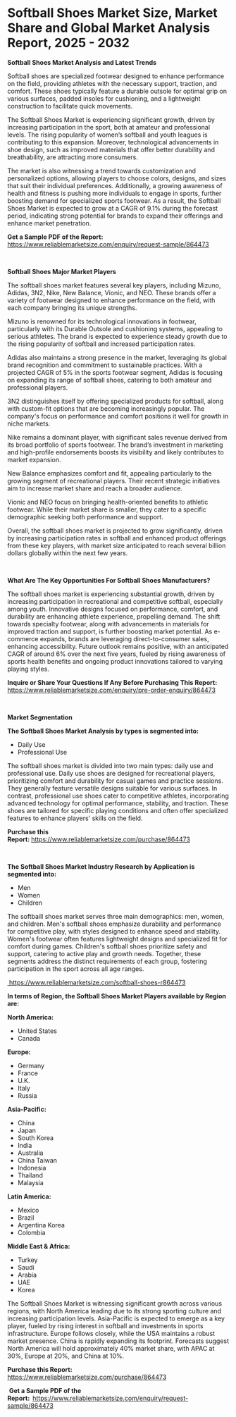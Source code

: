 <p><h1>Softball Shoes Market Size, Market Share and Global Market Analysis Report, 2025 - 2032</h1></p><p><strong>Softball Shoes Market Analysis and Latest Trends</strong></p>
<p><p>Softball shoes are specialized footwear designed to enhance performance on the field, providing athletes with the necessary support, traction, and comfort. These shoes typically feature a durable outsole for optimal grip on various surfaces, padded insoles for cushioning, and a lightweight construction to facilitate quick movements. </p><p>The Softball Shoes Market is experiencing significant growth, driven by increasing participation in the sport, both at amateur and professional levels. The rising popularity of women’s softball and youth leagues is contributing to this expansion. Moreover, technological advancements in shoe design, such as improved materials that offer better durability and breathability, are attracting more consumers. </p><p>The market is also witnessing a trend towards customization and personalized options, allowing players to choose colors, designs, and sizes that suit their individual preferences. Additionally, a growing awareness of health and fitness is pushing more individuals to engage in sports, further boosting demand for specialized sports footwear. As a result, the Softball Shoes Market is expected to grow at a CAGR of 9.1% during the forecast period, indicating strong potential for brands to expand their offerings and enhance market penetration.</p></p>
<p><strong>Get a Sample PDF of the Report:&nbsp;</strong> <a href="https://www.reliablemarketsize.com/enquiry/request-sample/864473?utm_campaign=2802&utm_medium=2&utm_source=Github&utm_content=ia&utm_term=15042025&utm_id=softball-shoes">https://www.reliablemarketsize.com/enquiry/request-sample/864473</a></p>
<p>&nbsp;</p>
<p><strong>Softball Shoes Major Market Players</strong></p>
<p><p>The softball shoes market features several key players, including Mizuno, Adidas, 3N2, Nike, New Balance, Vionic, and NEO. These brands offer a variety of footwear designed to enhance performance on the field, with each company bringing its unique strengths.</p><p>Mizuno is renowned for its technological innovations in footwear, particularly with its Durable Outsole and cushioning systems, appealing to serious athletes. The brand is expected to experience steady growth due to the rising popularity of softball and increased participation rates.</p><p>Adidas also maintains a strong presence in the market, leveraging its global brand recognition and commitment to sustainable practices. With a projected CAGR of 5% in the sports footwear segment, Adidas is focusing on expanding its range of softball shoes, catering to both amateur and professional players.</p><p>3N2 distinguishes itself by offering specialized products for softball, along with custom-fit options that are becoming increasingly popular. The company's focus on performance and comfort positions it well for growth in niche markets.</p><p>Nike remains a dominant player, with significant sales revenue derived from its broad portfolio of sports footwear. The brand’s investment in marketing and high-profile endorsements boosts its visibility and likely contributes to market expansion.</p><p>New Balance emphasizes comfort and fit, appealing particularly to the growing segment of recreational players. Their recent strategic initiatives aim to increase market share and reach a broader audience.</p><p>Vionic and NEO focus on bringing health-oriented benefits to athletic footwear. While their market share is smaller, they cater to a specific demographic seeking both performance and support.</p><p>Overall, the softball shoes market is projected to grow significantly, driven by increasing participation rates in softball and enhanced product offerings from these key players, with market size anticipated to reach several billion dollars globally within the next few years.</p></p>
<p>&nbsp;</p>
<p><strong>What Are The Key Opportunities For Softball Shoes Manufacturers?</strong></p>
<p><p>The softball shoes market is experiencing substantial growth, driven by increasing participation in recreational and competitive softball, especially among youth. Innovative designs focused on performance, comfort, and durability are enhancing athlete experience, propelling demand. The shift towards specialty footwear, along with advancements in materials for improved traction and support, is further boosting market potential. As e-commerce expands, brands are leveraging direct-to-consumer sales, enhancing accessibility. Future outlook remains positive, with an anticipated CAGR of around 6% over the next five years, fueled by rising awareness of sports health benefits and ongoing product innovations tailored to varying playing styles.</p></p>
<p><strong>Inquire or Share Your Questions If Any Before Purchasing This Report:</strong> <a href="https://www.reliablemarketsize.com/enquiry/pre-order-enquiry/864473?utm_campaign=2802&utm_medium=2&utm_source=Github&utm_content=ia&utm_term=15042025&utm_id=softball-shoes">https://www.reliablemarketsize.com/enquiry/pre-order-enquiry/864473</a></p>
<p>&nbsp;</p>
<p><strong>Market Segmentation</strong></p>
<p><strong>The Softball Shoes Market Analysis by types is segmented into:</strong></p>
<p><ul><li>Daily Use</li><li>Professional Use</li></ul></p>
<p><p>The softball shoes market is divided into two main types: daily use and professional use. Daily use shoes are designed for recreational players, prioritizing comfort and durability for casual games and practice sessions. They generally feature versatile designs suitable for various surfaces. In contrast, professional use shoes cater to competitive athletes, incorporating advanced technology for optimal performance, stability, and traction. These shoes are tailored for specific playing conditions and often offer specialized features to enhance players' skills on the field.</p></p>
<p><strong>Purchase this Report:&nbsp;</strong><a href="https://www.reliablemarketsize.com/purchase/864473?utm_campaign=2802&utm_medium=2&utm_source=Github&utm_content=ia&utm_term=15042025&utm_id=softball-shoes">https://www.reliablemarketsize.com/purchase/864473</a></p>
<p>&nbsp;</p>
<p><strong>The Softball Shoes Market Industry Research by Application is segmented into:</strong></p>
<p><ul><li>Men</li><li>Women</li><li>Children</li></ul></p>
<p><p>The softbaill shoes market serves three main demographics: men, women, and children. Men's softball shoes emphasize durability and performance for competitive play, with styles designed to enhance speed and stability. Women's footwear often features lightweight designs and specialized fit for comfort during games. Children's softball shoes prioritize safety and support, catering to active play and growth needs. Together, these segments address the distinct requirements of each group, fostering participation in the sport across all age ranges.</p></p>
<p><a href="https://www.reliablemarketsize.com/softball-shoes-r864473?utm_campaign=2802&utm_medium=2&utm_source=Github&utm_content=ia&utm_term=15042025&utm_id=softball-shoes">&nbsp;https://www.reliablemarketsize.com/softball-shoes-r864473</a></p>
<p><strong>In terms of Region, the Softball Shoes Market Players available by Region are:</strong></p>
<p>
    <p> <strong> North America: </strong>
        <ul>
            <li>United States</li>
            <li>Canada</li>
        </ul>
        </p> 
    <p> <strong> Europe: </strong>
        <ul>
            <li>Germany</li>
            <li>France</li>
            <li>U.K.</li>
            <li>Italy</li>
            <li>Russia</li>
        </ul>
        </p> 
    <p> <strong> Asia-Pacific: </strong>
        <ul>
            <li>China</li>
            <li>Japan</li>
            <li>South Korea</li>
            <li>India</li>
            <li>Australia</li>
            <li>China Taiwan</li>
            <li>Indonesia</li>
            <li>Thailand</li>
            <li>Malaysia</li>
        </ul>
        </p> 
    <p> <strong> Latin America: </strong>
        <ul>
            <li>Mexico</li>
            <li>Brazil</li>
            <li>Argentina Korea</li>
            <li>Colombia</li>
        </ul>
        </p> 
    <p> <strong> Middle East & Africa: </strong>
        <ul>
            <li>Turkey</li>
            <li>Saudi</li>
            <li>Arabia</li>
            <li>UAE</li>
            <li>Korea</li>
        </ul>
    </p>
    </p>
<p><p>The Softball Shoes Market is witnessing significant growth across various regions, with North America leading due to its strong sporting culture and increasing participation levels. Asia-Pacific is expected to emerge as a key player, fueled by rising interest in softball and investments in sports infrastructure. Europe follows closely, while the USA maintains a robust market presence. China is rapidly expanding its footprint. Forecasts suggest North America will hold approximately 40% market share, with APAC at 30%, Europe at 20%, and China at 10%.</p></p>
<p><strong>Purchase this Report: </strong><a href="https://www.reliablemarketsize.com/purchase/864473?utm_campaign=2802&utm_medium=2&utm_source=Github&utm_content=ia&utm_term=15042025&utm_id=softball-shoes">https://www.reliablemarketsize.com/purchase/864473</a></p>
<p>&nbsp;<strong>Get a Sample PDF of the Report:&nbsp;&nbsp;</strong><a href="https://www.reliablemarketsize.com/enquiry/request-sample/864473?utm_campaign=2802&utm_medium=2&utm_source=Github&utm_content=ia&utm_term=15042025&utm_id=softball-shoes">https://www.reliablemarketsize.com/enquiry/request-sample/864473</a></p>
<p><strong></strong></p>
<p><p></p><p></p><p></p></p>